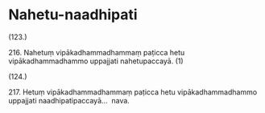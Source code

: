 # Nahetu-naadhipati

(123.)

216\. Nahetuṃ vipākadhammadhammaṃ paṭicca hetu vipākadhammadhammo uppajjati nahetupaccayā. (1)

(124.)

217\. Hetuṃ vipākadhammadhammaṃ paṭicca hetu vipākadhammadhammo uppajjati naadhipatipaccayā…  nava.
